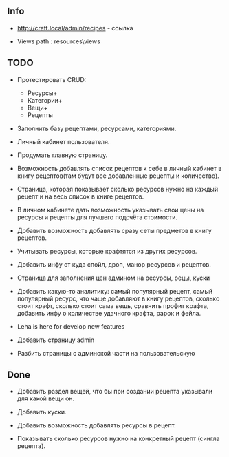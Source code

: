 ## Info
- http://craft.local/admin/recipes - ссылка

- Views path : resources\views

## TODO

- Протестировать CRUD:
    - Ресурсы+
    - Категории+
    - Вещи+
    - Рецепты

- Заполнить базу рецептами, ресурсами, категориями.

- Личный кабинет пользователя.

- Продумать главную страницу.

- Возможность добавлять список рецептов к себе в личный кабинет в книгу рецептов(там будут все добавленные рецепты и количество).

- Страница, которая показывает сколько ресурсов нужно на каждый рецепт и на весь список в книге рецептов.

- В личном кабинете дать возможность указывать свои цены на ресурсы и рецепты для лучшего подсчёта стоимости.

- Добавить возможность добавлять сразу сеты предметов в книгу рецептов.

- Учитывать ресурсы, которые крафтятся из других ресурсов.

- Добавить инфу от куда спойл, дроп, манор ресурсов и рецептов.

- Страница для заполнения цен админом на ресурсы, рецы, куски

- Добавить какую-то аналитику: самый популярный рецепт, самый популярный ресурс, что чаще добавляют в книгу рецептов, сколько стоит крафт, сколько стоит сама вещь, сравнить профит крафта, добавить инфу о количестве удачного крафта, рарок и фейла.

- Leha is here for develop new features

- Добавить страницу admin

- Разбить страницы с админской части на пользовательскую

## Done

- Добавить раздел вещей, что бы при создании рецепта указывали для какой вещи он.

- Добавить куски.

- Добавить возможность добавлять ресурсы в рецепт.

- Показывать сколько ресурсов нужно на конкретный рецепт (сингла рецепта).
